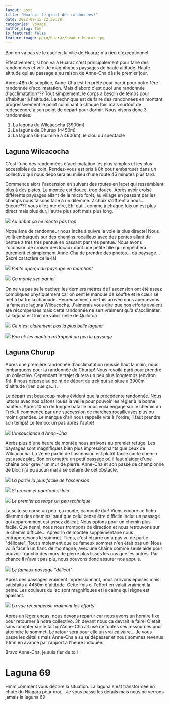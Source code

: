 ```yaml
---
layout: post
title: "Huaraz: le graal des randonnées!"
date: 2022-09-15 22:30:28
categories: voyage
author_slug: tom
is_featured: false
feature_image: peru/huaraz/header-huaraz.jpg
---
```


Bon on va pas se le cacher, la ville de Huaraz n'a rien d'exceptionnel. 

Effectivement, si l'on va à Huaraz c'est principalement pour faire des randonnées et voir de magnifiques paysages de haute
altitude. Haute altitude qui au passage a eu raison de Anne-Cha dès le premier jour.

Après 48h de supplice, Anne-Cha est fin prête pour partir pour notre 1ère randonnée d'acclimatation. Mais d'abord c'est quoi une randonnée
d'acclimatation??? Tout simplement, le corps a besoin de temps pour s'habituer à l'altitude. La technique est de faire des randonnées en montant
progressivement le point culminant à chaque fois mais surtout de redescendre à son point de départ pour dormir. Nous visons donc 3 randonnées:
1. La laguna de Wilcacocha (3900m)
2. La laguna de Churup (4450m)
3. La laguna 69 (culmine à 4600m): le clou du spectacle

## Laguna Wilcacocha

C'est l'une des randonnées d'acclimatation les plus simples et les plus accessibles du coin. Rendez-vous est pris à 8h pour embarquer dans
un collectivo qui nous déposera au milieu d'une route 45 minutes plus tard.

Commence alors l'ascension en suivant des routes en lacet qui ressemblent plus à des pistes. La montée est douce, trop douce. Après
avoir croisé différents paysages allant de la micro forêt, au village en passant par les champs nous faisons face à un dilemme.
2 choix s'offrent à nous... Encore??? vous allez me dire, Eh! oui... comme à chaque fois un est plus direct mais plus dur, l'autre plus soft
mais plus long.

![](../img/peru/huaraz/wilcacocha_1.jpg)
*Au début ça ne monte pas trop*

Notre âme de randonneur nous incite à suivre la voie la plus directe! Nous voilà embarqués sur des chemins rocailleux avec des pentes allant
de pentue à très très pentue en passant par très pentue. Nous avons l'occasion de croiser des locaux dont une petite fille qui
empêchera purement et simplement Anne-Cha de prendre des photos... du paysage... Sacré caractère celle-là!

![](../img/peru/huaraz/wilcacocha_2.jpg)
*Petite aperçu du paysage en marchant*

![](../img/peru/huaraz/wilcacocha_5.jpg)
*Ça monte sec par ici*

On ne va pas se le cacher, les derniers mètres de l'ascension ont été assez compliqués physiquement car on sent le manque de souffle et le cœur
se met à battre la chamade. Heureusement une fois arrivée nous apercevons la fameuse laguna Wilcacocha. J'aimerais vous dire
que nos efforts avaient été récompensés mais cette randonnée ne sert vraiment qu'à s'acclimater. La laguna est loin de valoir celle de
Quilotoa

![](../img/peru/huaraz/wilcacocha_3.jpg)
*Ce n'est clairement pas la plus belle laguna*

![](../img/peru/huaraz/wilcacocha_4.jpg)
*Bon ok les mouton rattrapent un peu le paysage*

## Laguna Churup

Après une première randonnée d'acclimatation réussie haut la main, nous embarquons pour la randonnée de Churup! Nous
revoilà parti pour prendre un collectivo. Cependant le trajet durera un peu plus longtemps (environ 1h). Il nous dépose au point de départ du trek
qui se situe à 3900m d'altitude (rien que ça...).

Le départ est beaucoup moins évident que la précédente randonnée. Nous luttons avec nos bâtons loués la veille pour pouvoir les régler à la bonne hauteur.
Après 10mn de longue bataille nous voilà engagé sur le chemin du Trek. Il commence par une succession de marches rocailleuses
plus ou moins grandes. Le manque d'air nous rappelle vite à l'ordre, il faut prendre son temps! Le tempo: un pas après l'autre!

![](../img/peru/huaraz/churup_1.jpg)
*L'insouciance d'Anne-Cha*

Après plus d'une heure de montée nous arrivons au premier refuge. Les paysages sont magnifiques bien plus impressionnants que ceux de
Wilcacocha. La 2ème partie de l'ascension est plutôt facile car le chemin est assez plat. Bon on omettra un petit passage où il faut
s'aider d'une chaîne pour gravir un mur de pierre. Anne-Cha et son passé de championne de bloc n'a eu aucun mal à se défaire de cet obstacle.

![](../img/peru/huaraz/churup_2.jpg)
*La partie la plus facile de l'ascension*

![](../img/peru/huaraz/churup_3.jpg)
*Si proche et pourtant si loin...*

![](../img/peru/huaraz/churup_6.jpg)
*Le premier passage un peu technique*

La suite se corse un peu, ça monte, ça monte dur! Viens encore ce fichu dilemme des chemins, sauf que celui censé être difficile inclut
un passage qui apparemment est assez délicat. Nous optons pour un chemin plus facile. Que nenni, nous nous trompons de direction
et nous retrouvons sur le chemin difficile... Après 1h de montée supplémentaire nous entrapercevons le sommet. Tiens, c'est bizarre on
a pas vu de partie "délicate". Tout simplement que ce fameux sommet n'en était pas un! Nous voilà face à un flanc de montagne, avec une chaîne
comme seule aide pour pouvoir franchir des murs de pierre plus lisses les uns que les autres. Par chance il n'avait pas plu, nous
pouvons donc assurer nos appuis.

![](../img/peru/huaraz/churup_4.jpg)
*Le fameux passage "délicat"*

Après des passages vraiment impressionnant, nous arrivons épuisés mais satisfaits à 4450m d'altitude. Cette-fois ci l'effort en valait
vraiment la peine. Les couleurs du lac sont magnifiques et le calme qui règne est apaisant.

![](../img/peru/huaraz/churup_5.jpg)
*La vue récompense vraiment les efforts*

Après un léger encas, nous devons repartir car nous avons un horaire fixe pour retourner à notre collectivo. 3h devant nous ça devrait le faire!
C'était sans compter sur le fait qu'Anne-Cha ait usé de toutes ses ressources pour atteindre le sommet. Le retour sera pour elle un vrai
calvaire... Je vous passe les détails mais Anne-Cha a su se dépasser et nous sommes revenus 10mn en avance par rapport à l'heure indiquée.

Bravo Anne-Cha, je suis fier de toi!

# Laguna 69

Hmm comment vous décrire la situation. La laguna s'est transformée en chute du Niagara pour moi... Je vous passe les détails mais nous ne verrons
jamais la laguna 69